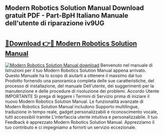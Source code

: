 ## Modern Robotics Solution Manual Download gratuit PDF - Part-BpH Italiano Manuale dell'utente di riparazione iv9UG

# <h2><a href="http://dfgjlw.blite.top/?on=Modern+Robotics+Solution+Manual">🔗Download 👉🔴 Modern Robotics Solution Manual</a></h2>

[![Modern Robotics Solution Manual download](https://i.imgur.com/lujVjoI.png)](http://dfgjlw.blite.top/?on=Modern+Robotics+Solution+Manual)
Benvenuto nel manuale di Istruzioni per il tuo Modern Robotics Solution Manual appena arrivato. Questo Manuale ha lo scopo di aiutarti a ottenere il massimo dal tuo Prodotto fornendo una panoramica completa delle sue caratteristiche, del processo di installazione, del manuale Dell'utente, dei suggerimenti per la manutenzione e delle procedure di risoluzione dei problemi. Accordo Utente IMPORTANTE Si prega di leggere i Termini di Servizio prima di iniziare il nuovo Modern Robotics Solution Manual. Le funzionalità avanzate di Modern Robotics Solution Manual includono Supporto multilingue, traduzione in tempo reale, gadget personalizzabili e riconoscimento vocale, tutti accessibili tramite L'interfaccia utente intuitiva e personalizzabile. Il tuo Feedback è apprezzato Modern Robotics Solution Manual. Apprezziamo il tuo contributo e ci impegniamo a fornirti un servizio eccezionale.
